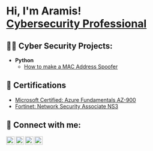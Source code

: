 <h1>Hi, I'm Aramis! <br/><a href="https://www.linkedin.com/in/aramis-valdes/">Cybersecurity Professional</a></h1>

<h2>👨‍💻 Cyber Security Projects:</h2>

- <b>Python</b>
  - [How to make a MAC Address Spoofer](https://github.com/)

<h2>📄 Certifications</h2>

- [Microsoft Certified: Azure Fundamentals AZ-900](https://www.credly.com/badges/9bfdec45-e23b-431c-b6b8-9e9829f8f4ff?)
- [Fortinet: Network Security Associate NS3](https://www.linkedin.com/embed/feed/update/urn:li:ugcPost:6907088603403714560?)

<h2> 🤳 Connect with me:</h2>

[<img align="left" alt="AramisValdes | YouTube" width="22px" src="https://cdn.jsdelivr.net/npm/simple-icons@v3/icons/youtube.svg" />][youtube]
[<img align="left" alt="AramisValdes | Twitter" width="22px" src="https://cdn.jsdelivr.net/npm/simple-icons@v3/icons/twitter.svg" />][twitter]
[<img align="left" alt="AramisValdes | LinkedIn" width="22px" src="https://cdn.jsdelivr.net/npm/simple-icons@v3/icons/linkedin.svg" />][linkedin]
[<img align="left" alt="AramisValdes | Instagram" width="22px" src="https://cdn.jsdelivr.net/npm/simple-icons@v3/icons/instagram.svg" />][instagram]

[twitter]: https://twitter.com/
[youtube]: https://www.youtube.com/c/
[instagram]: https://www.instagram.com/
[linkedin]: https://www.linkedin.com/in/aramis-valdes/

<!---
AramisValdes/AramisValdes is a ✨ special ✨ repository because its `README.md` (this file) appears on your GitHub profile.
You can click the Preview link to take a look at your changes.
--->
